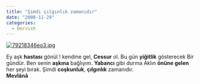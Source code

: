 ```yaml
---
title: "Şimdi çılgınlık zamanıdır"
date: "2008-11-29"
categories: 
  - Dervish
---
```


[![79218346eo3.jpg](/uploads/2008/11/79218346eo3.jpg)](/uploads/2008/11/79218346eo3.jpg "79218346eo3.jpg")

Ey aşk **hastası** gönül ! kendine gel, **Cessur** ol. Bu gün **yiğitlik** gösterecek Bir gündür. Ben senin **aşkına** bağlıyım. **Yabancı** gibi durma Aklın **önüne gelen** her şeyi bırak. Şimdi **coşkunluk**, **çılgınlık** zamanıdır.                                          **Mevlânâ**
